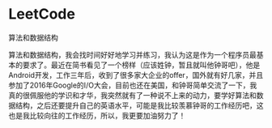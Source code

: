 # LeetCode
算法和数据结构


算法和数据结构，我会找时间好好地学习并练习，我认为这是作为一个程序员最基本的要求了。最近在简书看见了一个榜样（应该姓钟，暂且就叫他钟哥吧），他是Android开发，工作三年后，收到了很多家大企业的offer，国外就有好几家，并且参加了2016年Google的I/O大会，目前也还在美国，和钟哥简单交流了一下，我真的很佩服他的学识和才华，我突然就有了一种说不上来的动力，要学好算法和数据结构，之后还要提升自己的英语水平，可能是我比较羡慕钟哥的工作经历吧，这也是我比较向往的工作经历，所以，我更要加油努力了！
